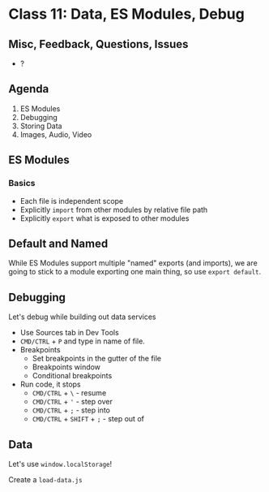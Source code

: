 Class 11: Data, ES Modules, Debug
===

## Misc, Feedback, Questions, Issues
* ?

## Agenda

1. ES Modules
1. Debugging
1. Storing Data
1. Images, Audio, Video

## ES Modules

### Basics

* Each file is independent scope
* Explicitly `import` from other modules by relative file path
* Explicitly `export` what is exposed to other modules

## Default and Named

While ES Modules support multiple "named" exports (and imports), we are going to stick to a module exporting one main thing, so use `export default`. 

## Debugging

Let's debug while building out data services

* Use Sources tab in Dev Tools
* `CMD/CTRL` + `P` and type in name of file.
* Breakpoints
    * Set breakpoints in the gutter of the file
    * Breakpoints window
    * Conditional breakpoints
* Run code, it stops
    * `CMD/CTRL` + `\` - resume
    * `CMD/CTRL` + `'` - step over
    * `CMD/CTRL` + `;` - step into
    * `CMD/CTRL` + `SHIFT` + `;` - step out of

## Data

Let's use `window.localStorage`!

Create a `load-data.js`

